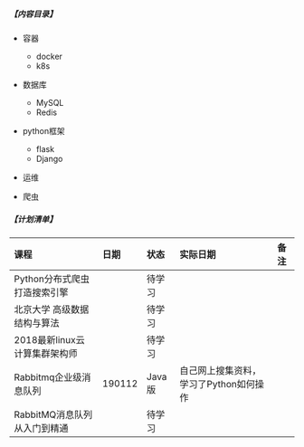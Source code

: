##### 【内容目录】
- 容器
  - docker
  - k8s

- 数据库
  - MySQL
  - Redis


- python框架
  - flask
  - Django


- 运维



- 爬虫



##### 【计划清单】

|课程 |日期| 状态     |实际日期|备注|
| :--- | :---- | :------- |:----- |:----- |
| Python分布式爬虫打造搜索引擎 |   |  待学习    |      |
| 北京大学 高级数据结构与算法 |   |  待学习    |      |
|2018最新linux云计算集群架构师 |   |  待学习    |      |
|Rabbitmq企业级消息队列 |  190112 | Java版    |自己网上搜集资料，学习了Python如何操作 |
|RabbitMQ消息队列从入门到精通 |   |  待学习    |      |
